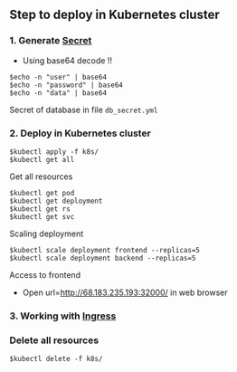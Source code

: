 ## Step to deploy in Kubernetes cluster

### 1. Generate [Secret](https://kubernetes.io/docs/tasks/configmap-secret/)
* Using base64 decode !!
```
$echo -n "user" | base64
$echo -n "password" | base64
$echo -n "data" | base64
```

Secret of database in file `db_secret.yml`

### 2. Deploy in Kubernetes cluster
```
$kubectl apply -f k8s/
$kubectl get all
```

Get all resources
```
$kubectl get pod
$kubectl get deployment
$kubectl get rs
$kubectl get svc
```

Scaling deployment
```
$kubectl scale deployment frontend --replicas=5
$kubectl scale deployment backend --replicas=5
```

Access to frontend
* Open url=http://68.183.235.193:32000/ in web browser


### 3. Working with [Ingress](https://kubernetes.io/docs/concepts/services-networking/ingress/)



### Delete all resources
```
$kubectl delete -f k8s/
```
